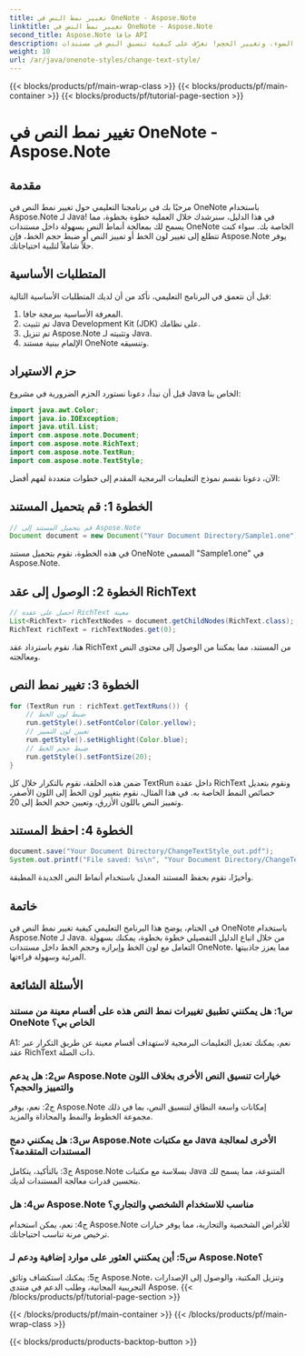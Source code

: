 ```yaml
---
title: تغيير نمط النص في OneNote - Aspose.Note
linktitle: تغيير نمط النص في OneNote - Aspose.Note
second_title: Aspose.Note جافا API
description: جريئة، وتسليط الضوء، وتغيير الحجم! تعرّف على كيفية تنسيق النص في مستندات OneNote باستخدام Aspose.Note. دليل خطوة بخطوة والكود متضمن! #OneNote #Java #Aspose
weight: 10
url: /ar/java/onenote-styles/change-text-style/
---
```


{{< blocks/products/pf/main-wrap-class >}}
{{< blocks/products/pf/main-container >}}
{{< blocks/products/pf/tutorial-page-section >}}

# تغيير نمط النص في OneNote - Aspose.Note

## مقدمة

مرحبًا بك في برنامجنا التعليمي حول تغيير نمط النص في OneNote باستخدام Aspose.Note لـ Java! في هذا الدليل، سنرشدك خلال العملية خطوة بخطوة، مما يسمح لك بمعالجة أنماط النص بسهولة داخل مستندات OneNote الخاصة بك. سواء كنت تتطلع إلى تغيير لون الخط أو تمييز النص أو ضبط حجم الخط، فإن Aspose.Note يوفر حلاً شاملاً لتلبية احتياجاتك.

## المتطلبات الأساسية

قبل أن نتعمق في البرنامج التعليمي، تأكد من أن لديك المتطلبات الأساسية التالية:

1. المعرفة الأساسية ببرمجة جافا.
2. تم تثبيت Java Development Kit (JDK) على نظامك.
3. تم تنزيل Aspose.Note وتثبيته لـ Java.
4. الإلمام ببنية مستند OneNote وتنسيقه.

## حزم الاستيراد

قبل أن نبدأ، دعونا نستورد الحزم الضرورية في مشروع Java الخاص بنا:

```java
import java.awt.Color;
import java.io.IOException;
import java.util.List;
import com.aspose.note.Document;
import com.aspose.note.RichText;
import com.aspose.note.TextRun;
import com.aspose.note.TextStyle;
```

الآن، دعونا نقسم نموذج التعليمات البرمجية المقدم إلى خطوات متعددة لفهم أفضل:

## الخطوة 1: قم بتحميل المستند

```java
// قم بتحميل المستند إلى Aspose.Note
Document document = new Document("Your Document Directory/Sample1.one");
```

في هذه الخطوة، نقوم بتحميل مستند OneNote المسمى "Sample1.one" في Aspose.Note.

## الخطوة 2: الوصول إلى عقد RichText

```java
// احصل على عقدة RichText معينة
List<RichText> richTextNodes = document.getChildNodes(RichText.class);
RichText richText = richTextNodes.get(0);
```

هنا، نقوم باسترداد عقد RichText من المستند، مما يمكننا من الوصول إلى محتوى النص ومعالجته.

## الخطوة 3: تغيير نمط النص

```java
for (TextRun run : richText.getTextRuns()) {
    // ضبط لون الخط
    run.getStyle().setFontColor(Color.yellow);
    // تعيين لون التمييز
    run.getStyle().setHighlight(Color.blue);
    // ضبط حجم الخط
    run.getStyle().setFontSize(20);
}
```

ضمن هذه الحلقة، نقوم بالتكرار خلال كل TextRun داخل عقدة RichText ونقوم بتعديل خصائص النمط الخاصة به. في هذا المثال، نقوم بتغيير لون الخط إلى اللون الأصفر، وتمييز النص باللون الأزرق، وتعيين حجم الخط إلى 20.

## الخطوة 4: احفظ المستند

```java
document.save("Your Document Directory/ChangeTextStyle_out.pdf");
System.out.printf("File saved: %s\n", "Your Document Directory/ChangeTextStyle_out.pdf");
```

وأخيرًا، نقوم بحفظ المستند المعدل باستخدام أنماط النص الجديدة المطبقة.

## خاتمة

في الختام، يوضح هذا البرنامج التعليمي كيفية تغيير نمط النص في OneNote باستخدام Aspose.Note لـ Java. من خلال اتباع الدليل التفصيلي خطوة بخطوة، يمكنك بسهولة التعامل مع لون الخط وإبرازه وحجم الخط داخل مستندات OneNote، مما يعزز جاذبيتها المرئية وسهولة قراءتها.

## الأسئلة الشائعة

### س1: هل يمكنني تطبيق تغييرات نمط النص هذه على أقسام معينة من مستند OneNote الخاص بي؟

A1: نعم، يمكنك تعديل التعليمات البرمجية لاستهداف أقسام معينة عن طريق التكرار عبر عقد RichText ذات الصلة.

### س2: هل يدعم Aspose.Note خيارات تنسيق النص الأخرى بخلاف اللون والتمييز والحجم؟

ج2: نعم، يوفر Aspose.Note إمكانات واسعة النطاق لتنسيق النص، بما في ذلك مجموعة الخطوط والنمط والمحاذاة والمزيد.

### س3: هل يمكنني دمج Aspose.Note مع مكتبات Java الأخرى لمعالجة المستندات المتقدمة؟

ج3: بالتأكيد، يتكامل Aspose.Note بسلاسة مع مكتبات Java المتنوعة، مما يسمح لك بتحسين قدرات معالجة المستندات لديك.

### س4: هل Aspose.Note مناسب للاستخدام الشخصي والتجاري؟

ج4: نعم، يمكن استخدام Aspose.Note للأغراض الشخصية والتجارية، مما يوفر خيارات ترخيص مرنة تناسب احتياجاتك.

### س5: أين يمكنني العثور على موارد إضافية ودعم لـ Aspose.Note؟

ج5: يمكنك استكشاف وثائق Aspose.Note، وتنزيل المكتبة، والوصول إلى الإصدارات التجريبية المجانية، وطلب الدعم في منتدى Aspose.
{{< /blocks/products/pf/tutorial-page-section >}}

{{< /blocks/products/pf/main-container >}}
{{< /blocks/products/pf/main-wrap-class >}}

{{< blocks/products/products-backtop-button >}}
